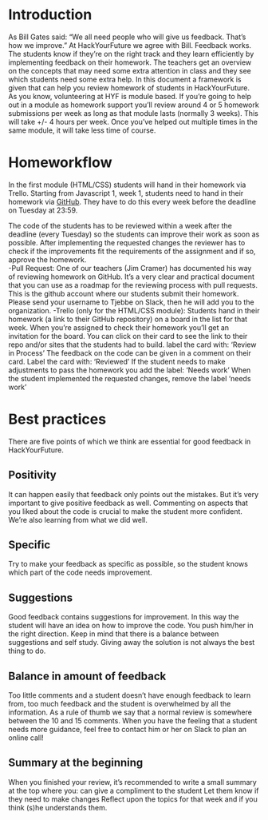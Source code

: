 # Introduction

As Bill Gates said: “We all need people who will give us feedback. That’s how we improve.” At HackYourFuture we agree with Bill. Feedback works. 
The students know if they’re on the right track and they learn efficiently by implementing feedback on their homework. 
The teachers get an overview on the concepts that may need some extra attention in class and they see which students need some extra help. 
In this document a framework is given that can help you review homework of students in HackYourFuture. 
As you know, volunteering at HYF is module based. If you’re going to help out in a module as homework support you’ll review around 4 or 5 homework submissions per week as long as that module lasts (normally 3 weeks). This will take +/- 4 hours per week. Once you’ve helped out multiple times in the same module, it will  take less time of course.

# Homeworkflow 
In the first module (HTML/CSS) students will hand in their homework via Trello. Starting from Javascript 1, week 1, students need to hand in their homework via [GitHub](https://github.com/HackYourHomework). They have to do this every week before the deadline on Tuesday at 23:59.

The code of the students has to be reviewed within a week after the deadline (every Tuesday) so the students can improve their work as soon as possible.
After implementing the requested changes the reviewer has to check if the improvements fit the requirements of the assignment and if so, approve the homework.  
-Pull Request:
One of our teachers (Jim Cramer) has documented his way of reviewing homework on GitHub. It’s a very clear and practical document that you can use as a roadmap for the reviewing process with pull requests. 
This is the github account where our students submit their homework.
Please send your username to Tjebbe on Slack, then he will add you to the organization. 
-Trello (only for the HTML/CSS module): 
Students hand in their homework (a link to their GitHub repository) on a board in the list for that week. When you’re assigned to check their homework you’ll get an invitation for the board. 
You can click on their card to see the link to their repo and/or sites that the students had to build. 
label the card with: ‘Review in Process’
The feedback on the code can be given in a comment on their card.
Label the card with: ‘Reviewed’ 
If the student needs to make adjustments to pass the homework you add the label: ‘Needs work’
When the student implemented the requested changes, remove the label ‘needs work’

# Best practices 
There are five points of which we think are essential for good feedback in HackYourFuture.

## Positivity
It can happen easily that feedback only points out the mistakes. But it’s very important to give  positive feedback as well. Commenting on aspects that you liked about the code is crucial to make the student more confident. We’re also learning from what we did well.

## Specific
Try to make your feedback as specific as possible, so the student knows which part of the code needs improvement.

## Suggestions
Good feedback contains suggestions for improvement. In this way the student will have an idea on how to improve the code. You push him/her in the right direction. Keep in mind that there is a balance between suggestions and self study. Giving away the solution is not always the best thing to do. 

## Balance in amount of feedback
Too little comments and a student doesn’t have enough feedback to learn from, too much feedback and the student is overwhelmed by all the information. 
As a rule of thumb we say that a normal review is somewhere between the 10 and 15 comments. 
When you have the feeling that a student needs more guidance, feel free to contact him or her on Slack to plan an online call!

## Summary at the beginning
When you finished your review, it’s recommended to write a small summary at the top where you: 
can give a compliment to the student
Let them know if they need to make changes 
Reflect upon the topics for that week  and if you think (s)he understands them. 
